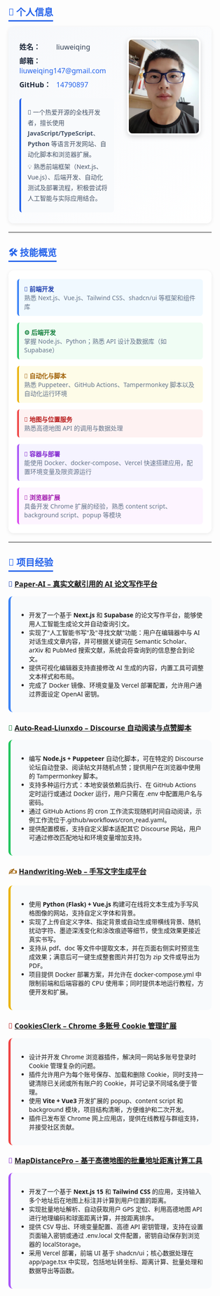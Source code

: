 
<div style="max-width: 900px; margin: 0 auto; padding: 20px; font-family: 'Segoe UI', Tahoma, Geneva, Verdana, sans-serif;">

## <span style="color: #2563eb; border-bottom: 3px solid #2563eb; padding-bottom: 5px;">👤 个人信息</span>

<div style="display: flex; justify-content: space-between; align-items: flex-start; background: linear-gradient(135deg, #f6f8fb 0%, #ffffff 100%); padding: 25px; border-radius: 12px; box-shadow: 0 2px 8px rgba(0,0,0,0.08); margin: 20px 0;">
  <div style="flex: 1;">

<p style="margin: 8px 0; font-size: 16px;">
  <strong style="color: #1e293b; display: inline-block; min-width: 80px;">姓名：</strong>
  <span style="color: #334155;">liuweiqing</span>
</p>

<p style="margin: 8px 0; font-size: 16px;">
  <strong style="color: #1e293b; display: inline-block; min-width: 80px;">邮箱：</strong>
  <a href="mailto:liuweiqing147@gmail.com" style="color: #2563eb; text-decoration: none;">liuweiqing147@gmail.com</a>
</p>

<p style="margin: 8px 0; font-size: 16px;">
  <strong style="color: #1e293b; display: inline-block; min-width: 80px;">GitHub：</strong>
  <a href="https://github.com/14790897" style="color: #2563eb; text-decoration: none;">14790897</a>
</p>

<div style="margin-top: 20px; padding: 15px; background: #f8fafc; border-left: 4px solid #2563eb; border-radius: 6px;">
  <p style="color: #475569; line-height: 1.7; margin: 5px 0;">
    🚀 一个热爱开源的全栈开发者，擅长使用 <strong>JavaScript/TypeScript</strong>、<strong>Python</strong> 等语言开发网站、自动化脚本和浏览器扩展。
  </p>
  <p style="color: #475569; line-height: 1.7; margin: 5px 0;">
    💡 熟悉前端框架（Next.js、Vue.js）、后端开发、自动化测试及部署流程，积极尝试将人工智能与实际应用结合。
  </p>
</div>

  </div>
  <div style="flex-shrink: 0; margin-left: 30px;">
    <img src="./selfie.jpg" alt="个人照片" width="160" style="border-radius: 12px; box-shadow: 0 4px 12px rgba(0,0,0,0.15); border: 4px solid #ffffff;" />
  </div>
</div>

---

## <span style="color: #2563eb; border-bottom: 3px solid #2563eb; padding-bottom: 5px;">🛠️ 技能概览</span>

<div style="background: #ffffff; padding: 20px; border-radius: 12px; box-shadow: 0 2px 8px rgba(0,0,0,0.08); margin: 20px 0;">

<div style="display: grid; grid-template-columns: repeat(auto-fit, minmax(300px, 1fr)); gap: 15px;">

<div style="padding: 12px; background: #f0f9ff; border-left: 4px solid #3b82f6; border-radius: 6px;">
  <strong style="color: #1e40af;">🎨 前端开发</strong><br/>
  <span style="color: #64748b; font-size: 14px;">熟悉 Next.js、Vue.js、Tailwind CSS、shadcn/ui 等框架和组件库</span>
</div>

<div style="padding: 12px; background: #f0fdf4; border-left: 4px solid #22c55e; border-radius: 6px;">
  <strong style="color: #15803d;">⚙️ 后端开发</strong><br/>
  <span style="color: #64748b; font-size: 14px;">掌握 Node.js、Python；熟悉 API 设计及数据库（如 Supabase）</span>
</div>

<div style="padding: 12px; background: #fefce8; border-left: 4px solid #eab308; border-radius: 6px;">
  <strong style="color: #a16207;">🤖 自动化与脚本</strong><br/>
  <span style="color: #64748b; font-size: 14px;">熟悉 Puppeteer、GitHub Actions、Tampermonkey 脚本以及自动化运行环境</span>
</div>

<div style="padding: 12px; background: #fef2f2; border-left: 4px solid #ef4444; border-radius: 6px;">
  <strong style="color: #b91c1c;">📍 地图与位置服务</strong><br/>
  <span style="color: #64748b; font-size: 14px;">熟悉高德地图 API 的调用与数据处理</span>
</div>

<div style="padding: 12px; background: #f5f3ff; border-left: 4px solid #a855f7; border-radius: 6px;">
  <strong style="color: #7e22ce;">🐳 容器与部署</strong><br/>
  <span style="color: #64748b; font-size: 14px;">能使用 Docker、docker-compose、Vercel 快速搭建应用，配置环境变量及限资源运行</span>
</div>

<div style="padding: 12px; background: #fdf4ff; border-left: 4px solid #d946ef; border-radius: 6px;">
  <strong style="color: #a21caf;">🧩 浏览器扩展</strong><br/>
  <span style="color: #64748b; font-size: 14px;">具备开发 Chrome 扩展的经验，熟悉 content script、background script、popup 等模块</span>
</div>

</div>
</div>

---

## <span style="color: #2563eb; border-bottom: 3px solid #2563eb; padding-bottom: 5px;">💼 项目经验</span>

<div style="margin: 20px 0;">

### <span style="color: #1e40af;">📝 [Paper-AI – 真实文献引用的 AI 论文写作平台](https://github.com/14790897/Paper-AI)</span>

<div style="background: #f8fafc; padding: 18px; border-radius: 10px; margin: 15px 0; border-left: 5px solid #3b82f6;">

- 开发了一个基于 **Next.js** 和 **Supabase** 的论文写作平台，能够使用人工智能生成论文并自动查询引文。
- 实现了"人工智能书写"及"寻找文献"功能：用户在编辑器中与 AI 对话生成文章内容，并可根据关键词在 Semantic Scholar、arXiv 和 PubMed 搜索文献，系统会将查询到的信息整合到论文。
- 提供可视化编辑器支持直接修改 AI 生成的内容，内置工具可调整文本样式和布局。
- 完成了 Docker 镜像、环境变量及 Vercel 部署配置，允许用户通过界面设定 OpenAI 密钥。

</div>

### <span style="color: #15803d;">🤖 [Auto-Read-Liunxdo – Discourse 自动阅读与点赞脚本](https://github.com/14790897/Auto-Read-Liunxdo)</span>

<div style="background: #f8fafc; padding: 18px; border-radius: 10px; margin: 15px 0; border-left: 5px solid #22c55e;">

- 编写 **Node.js + Puppeteer** 自动化脚本，可在特定的 Discourse 论坛自动登录、阅读帖文并随机点赞；提供用户在浏览器中使用的 Tampermonkey 脚本。
- 支持多种运行方式：本地安装依赖后执行、在 GitHub Actions 定时运行或通过 Docker 运行，用户只需在 .env 中配置用户名与密码。
- 通过 GitHub Actions 的 cron 工作流实现随机时间自动阅读，示例工作流位于.github/workflows/cron_read.yaml。
- 提供配置模板，支持自定义脚本适配其它 Discourse 网站，用户可通过修改匹配地址和环境变量增加支持。

</div>

### <span style="color: #a16207;">✍️ [Handwriting-Web – 手写文字生成平台](https://github.com/14790897/handwriting-web)</span>

<div style="background: #f8fafc; padding: 18px; border-radius: 10px; margin: 15px 0; border-left: 5px solid #eab308;">

- 使用 **Python (Flask) + Vue.js** 构建可在线将文本生成为手写风格图像的网站，支持自定义字体和背景。
- 实现了上传自定义字体、指定背景或自动生成带横线背景、随机扰动字符、墨迹深浅变化和涂改痕迹等细节，使生成效果更接近真实书写。
- 支持从 pdf、doc 等文件中提取文本，并在页面右侧实时预览生成效果；满意后可一键生成整套图片并打包为 zip 文件或导出为 PDF。
- 项目提供 Docker 部署方案，并允许在 docker-compose.yml 中限制前端和后端容器的 CPU 使用率；同时提供本地运行教程，方便开发和扩展。

</div>

### <span style="color: #b91c1c;">🍪 [CookiesClerk – Chrome 多账号 Cookie 管理扩展](https://github.com/14790897/CookiesClerk)</span>

<div style="background: #f8fafc; padding: 18px; border-radius: 10px; margin: 15px 0; border-left: 5px solid #ef4444;">

- 设计并开发 Chrome 浏览器插件，解决同一网站多账号登录时 Cookie 管理复杂的问题。
- 插件允许用户为每个账号保存、加载和删除 Cookie，同时支持一键清除已关闭或所有账户的 Cookie，并可记录不同域名便于管理。
- 使用 **Vite + Vue3** 开发扩展的 popup、content script 和 background 模块，项目结构清晰，方便维护和二次开发。
- 插件已发布至 Chrome 网上应用店，提供在线教程与群组支持，并接受社区贡献。

</div>

### <span style="color: #7e22ce;">📍 [MapDistancePro – 基于高德地图的批量地址距离计算工具](https://github.com/14790897/MapDistancePro)</span>

<div style="background: #f8fafc; padding: 18px; border-radius: 10px; margin: 15px 0; border-left: 5px solid #a855f7;">

- 开发了一个基于 **Next.js 15** 和 **Tailwind CSS** 的应用，支持输入多个地址后在地图上标注并计算到用户位置的距离。
- 实现批量地址解析、自动获取用户 GPS 定位、利用高德地图 API 进行地理编码和球面距离计算，并按距离排序。
- 提供 CSV 导出、环境变量配置、高德 API 密钥管理，支持在设置页面输入密钥或通过 .env.local 文件配置，密钥自动保存到浏览器的 localStorage。
- 采用 Vercel 部署，前端 UI 基于 shadcn/ui；核心数据处理在 app/page.tsx 中实现，包括地址转坐标、距离计算、批量处理和数据导出等函数。

</div>
</div>

</div>
